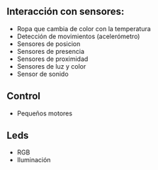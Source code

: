 
## Interacción con sensores:

* Ropa que cambia de color con la temperatura
* Detección de movimientos (acelerómetro)
* Sensores de posicion
* Sensores de presencia
* Sensores de proximidad
* Sensores de luz y color
* Sensor de sonido
## Control 

* Pequeños motores

## Leds
* RGB
* Iluminación